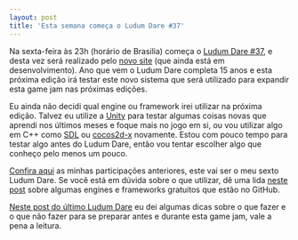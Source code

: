 ```yaml
---
layout: post
title: 'Esta semana começa o Ludum Dare #37'
---
```


Na sexta-feira às 23h (horário de Brasilia) começa o [Ludum Dare #37](https://ldjam.com/), e desta vez será realizado pelo [novo site](https://ldjam.com/) (que ainda está em desenvolvimento). Ano que vem o Ludum Dare completa 15 anos e esta próxima edição irá testar este novo sistema que será utilizado para expandir esta game jam nas próximas edições.

Eu ainda não decidi qual engine ou framework irei utilizar na próxima edição. Talvez eu utilize a [Unity](https://unity3d.com/pt/) para testar algumas coisas novas que aprendi nos últimos meses e foque mais no jogo em si, ou vou utilizar algo em C++ como [SDL](https://www.libsdl.org/) ou [cocos2d-x](http://www.cocos2d-x.org/) novamente. Estou com pouco tempo para testar algo antes do Ludum Dare, então vou tentar escolher algo que conheço pelo menos um pouco.

[Confira aqui](http://gamedeveloper.com.br/tag/ludum-dare/) as minhas participações anteriores, este vai ser o meu sexto Ludum Dare. Se você está em dúvida sobre o que utilizar, dê uma lida [neste post](http://gamedeveloper.com.br/engines-frameworks-open-source-github/) sobre algumas engines e frameworks gratuitos que estão no GitHub.

[Neste post do último Ludum Dare](http://gamedeveloper.com.br/comeca-o-ludum-dare-35/) eu dei algumas dicas sobre o que fazer e o que não fazer para se preparar antes e durante esta game jam, vale a pena a leitura.
